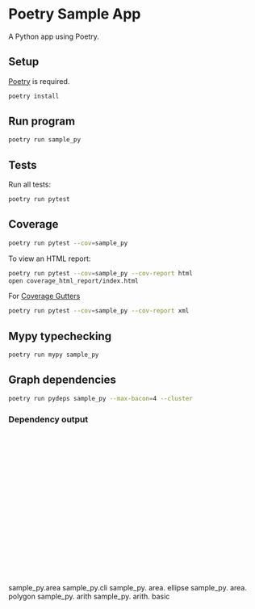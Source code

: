 # Poetry Sample App

A Python app using Poetry.

## Setup

[Poetry](https://python-poetry.org/) is required.

```bash
poetry install
```

## Run program

```bash
poetry run sample_py
```

## Tests

Run all tests:

```bash
poetry run pytest
```

## Coverage

```bash
poetry run pytest --cov=sample_py
```

To view an HTML report:

```bash
poetry run pytest --cov=sample_py --cov-report html
open coverage_html_report/index.html
```

For [Coverage Gutters](https://marketplace.visualstudio.com/items?itemName=ryanluker.vscode-coverage-gutters)
```bash
poetry run pytest --cov=sample_py --cov-report xml
```

## Mypy typechecking

```bash
poetry run mypy sample_py
```

## Graph dependencies

```bash
poetry run pydeps sample_py --max-bacon=4 --cluster
```
### Dependency output

<svg width="382pt" height="216pt"
 viewBox="0.00 0.00 382.41 216.41" xmlns="http://www.w3.org/2000/svg" xmlns:xlink="http://www.w3.org/1999/xlink">
<g id="graph0" class="graph" transform="scale(1 1) rotate(0) translate(4 212.41)">
<title>G</title><style>.edge>path:hover{stroke-width:8}</style>
<polygon fill="white" stroke="transparent" points="-4,4 -4,-212.41 378.41,-212.41 378.41,4 -4,4"/>
<!-- sample_py_area -->
<g id="node1" class="node">
<title>sample_py_area</title><style>.edge>path:hover{stroke-width:8}</style>
<ellipse fill="#c24747" stroke="black" cx="85.2" cy="-93.21" rx="54.99" ry="18"/>
<text text-anchor="middle" x="85.2" y="-90.71" font-family="Helvetica,sans-Serif" font-size="10.00" fill="#ffffff">sample_py.area</text>
</g>
<!-- sample_py_cli -->
<g id="node6" class="node">
<title>sample_py_cli</title><style>.edge>path:hover{stroke-width:8}</style>
<ellipse fill="#8f3d3d" stroke="black" cx="207.2" cy="-18" rx="48.72" ry="18"/>
<text text-anchor="middle" x="207.2" y="-15.5" font-family="Helvetica,sans-Serif" font-size="10.00" fill="#ffffff">sample_py.cli</text>
</g>
<!-- sample_py_area&#45;&gt;sample_py_cli -->
<g id="edge1" class="edge">
<title>sample_py_area&#45;&gt;sample_py_cli</title><style>.edge>path:hover{stroke-width:8}</style>
<path fill="none" stroke="black" d="M110.48,-77.04C128.88,-66 153.98,-50.94 173.99,-38.93"/>
<polygon fill="#c24747" stroke="black" points="176.02,-41.8 182.79,-33.65 172.42,-35.8 176.02,-41.8"/>
</g>
<!-- sample_py_area_ellipse -->
<g id="node2" class="node">
<title>sample_py_area_ellipse</title><style>.edge>path:hover{stroke-width:8}</style>
<ellipse fill="#c24747" stroke="black" cx="50.2" cy="-179.42" rx="50.41" ry="28.98"/>
<text text-anchor="middle" x="50.2" y="-187.92" font-family="Helvetica,sans-Serif" font-size="10.00" fill="#ffffff">sample_py.</text>
<text text-anchor="middle" x="50.2" y="-176.92" font-family="Helvetica,sans-Serif" font-size="10.00" fill="#ffffff">area.</text>
<text text-anchor="middle" x="50.2" y="-165.92" font-family="Helvetica,sans-Serif" font-size="10.00" fill="#ffffff">ellipse</text>
</g>
<!-- sample_py_area_ellipse&#45;&gt;sample_py_cli -->
<g id="edge2" class="edge">
<title>sample_py_area_ellipse&#45;&gt;sample_py_cli</title><style>.edge>path:hover{stroke-width:8}</style>
<path fill="none" stroke="black" d="M89.22,-161.14C116.04,-147.11 149.98,-124.66 168.2,-94.21"/>
<path fill="none" stroke="black" d="M168.2,-92.21C177.4,-76.85 186.86,-59.14 194.16,-44.99"/>
<polygon fill="#c24747" stroke="black" points="197.41,-46.33 198.84,-35.84 191.17,-43.15 197.41,-46.33"/>
</g>
<!-- sample_py_area_polygon -->
<g id="node3" class="node">
<title>sample_py_area_polygon</title><style>.edge>path:hover{stroke-width:8}</style>
<ellipse fill="#c24747" stroke="black" cx="168.2" cy="-179.42" rx="50.41" ry="28.98"/>
<text text-anchor="middle" x="168.2" y="-187.92" font-family="Helvetica,sans-Serif" font-size="10.00" fill="#ffffff">sample_py.</text>
<text text-anchor="middle" x="168.2" y="-176.92" font-family="Helvetica,sans-Serif" font-size="10.00" fill="#ffffff">area.</text>
<text text-anchor="middle" x="168.2" y="-165.92" font-family="Helvetica,sans-Serif" font-size="10.00" fill="#ffffff">polygon</text>
</g>
<!-- sample_py_area_polygon&#45;&gt;sample_py_cli -->
<g id="edge3" class="edge">
<title>sample_py_area_polygon&#45;&gt;sample_py_cli</title><style>.edge>path:hover{stroke-width:8}</style>
<path fill="none" stroke="black" d="M161.29,-150.34C158.61,-132.97 158.22,-110.9 168.2,-94.21"/>
</g>
<!-- sample_py_arith -->
<g id="node4" class="node">
<title>sample_py_arith</title><style>.edge>path:hover{stroke-width:8}</style>
<ellipse fill="#c24747" stroke="black" cx="246.2" cy="-93.21" rx="50.41" ry="21.43"/>
<text text-anchor="middle" x="246.2" y="-96.21" font-family="Helvetica,sans-Serif" font-size="10.00" fill="#ffffff">sample_py.</text>
<text text-anchor="middle" x="246.2" y="-85.21" font-family="Helvetica,sans-Serif" font-size="10.00" fill="#ffffff">arith</text>
</g>
<!-- sample_py_arith&#45;&gt;sample_py_cli -->
<g id="edge4" class="edge">
<title>sample_py_arith&#45;&gt;sample_py_cli</title><style>.edge>path:hover{stroke-width:8}</style>
<path fill="none" stroke="black" d="M235.55,-72.21C231.06,-63.79 225.78,-53.88 221.01,-44.91"/>
<polygon fill="#c24747" stroke="black" points="224.05,-43.18 216.26,-36 217.87,-46.48 224.05,-43.18"/>
</g>
<!-- sample_py_arith_basic -->
<g id="node5" class="node">
<title>sample_py_arith_basic</title><style>.edge>path:hover{stroke-width:8}</style>
<ellipse fill="#c24747" stroke="black" cx="324.2" cy="-179.42" rx="50.41" ry="28.98"/>
<text text-anchor="middle" x="324.2" y="-187.92" font-family="Helvetica,sans-Serif" font-size="10.00" fill="#ffffff">sample_py.</text>
<text text-anchor="middle" x="324.2" y="-176.92" font-family="Helvetica,sans-Serif" font-size="10.00" fill="#ffffff">arith.</text>
<text text-anchor="middle" x="324.2" y="-165.92" font-family="Helvetica,sans-Serif" font-size="10.00" fill="#ffffff">basic</text>
</g>
<!-- sample_py_arith_basic&#45;&gt;sample_py_cli -->
<g id="edge5" class="edge">
<title>sample_py_arith_basic&#45;&gt;sample_py_cli</title><style>.edge>path:hover{stroke-width:8}</style>
<path fill="none" stroke="black" d="M325.61,-150.06C325.33,-127 321.59,-94.66 305.2,-72 292.6,-54.57 272.46,-42.28 253.7,-33.95"/>
<polygon fill="#c24747" stroke="black" points="254.93,-30.67 244.35,-30.07 252.24,-37.14 254.93,-30.67"/>
</g>
</g>
</svg>

